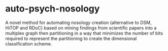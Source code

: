 # auto-psych-nosology
A novel method for automating nosology creation (alternative to DSM, HiTOP and RDoC) based on mining findings from scientific papers into a multiplex graph then partitioning in a way that minimizes the number of bits required to represent the partitioning to create the dimensional classification scheme.
